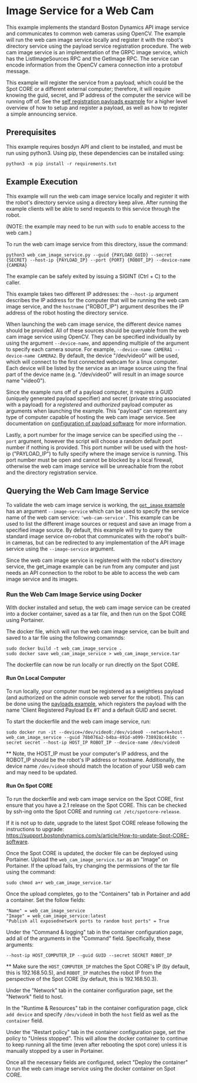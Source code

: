 <!--
Copyright (c) 2020 Boston Dynamics, Inc.  All rights reserved.

Downloading, reproducing, distributing or otherwise using the SDK Software
is subject to the terms and conditions of the Boston Dynamics Software
Development Kit License (20191101-BDSDK-SL).
-->

# Image Service for a Web Cam

This example implements the standard Boston Dynamics API image service and communicates to common web cameras using OpenCV. The example will run the web cam image service locally and register it with the robot's directory service using the payload service registration procedure. The web cam image service is an implementation of the GRPC image service, which has the ListImageSources RPC and the GetImage RPC. The service can encode information from the OpenCV camera connection into a protobuf message.

This example will register the service from a payload, which could be the Spot CORE or a different external computer; therefore, it will require knowing the guid, secret, and IP address of the computer the service will be running off of. See the [self registration payloads example](../self_registration/README.md) for a higher level overview of how to setup and register a payload, as well as how to register a simple announcing service.

## Prerequisites

This example requires bosdyn API and client to be installed, and must be run using python3. Using pip, these dependencies can be installed using:

```
python3 -m pip install -r requirements.txt
```

## Example Execution

This example will run the web cam image service locally and register it with the robot's directory service using a directory keep alive. After running the example clients will be able to send requests to this service through the robot.

(NOTE: the example may need to be run with `sudo` to enable access to the web cam.)

To run the web cam image service from this directory, issue the command:

```
python3 web_cam_image_service.py --guid {PAYLOAD_GUID} --secret {SECRET} --host-ip {PAYLOAD_IP} --port {PORT} {ROBOT_IP} --device-name {CAMERA}
```
The example can be safely exited by issuing a SIGINT (Ctrl + C) to the caller.

This example takes two different IP addresses: the `--host-ip` argument describes the IP address for the computer that will be running the web cam image service, and the `hostname` ("ROBOT_IP") argument describes the IP address of the robot hosting the directory service.

When launching the web cam image service, the different device names should be provided. All of these sources should be queryable from the web cam image service using OpenCV. They can be specified individually by using the argument `--device-name`, and appending multiple of the argument to specify each camera source. For example, `--device-name CAMERA1 --device-name CAMERA2`. By default, the device "/dev/video0" will be used, which will connect to the first connected webcam for a linux computer.  Each device will be listed by the service as an image source using the final part of the device name (e.g. "/dev/video0" will result in an image source name "video0").

Since the example runs off of a payload computer, it requires a GUID (uniquely generated payload specifier) and secret (private string associated with a payload) for a *registered* and *authorized* payload computer as arguments when launching the example. This "payload" can represent any type of computer capable of hosting the web cam image service. See documentation on [configuration of payload software](../../../docs/payload/configuring_payload_software.md#Configuring-and-authorizing-payloads) for more information.

Lastly, a port number for the image service can be specified using the `--port` argument, however the script will choose a random default port number if nothing is provided. This port number will be used with the host-ip ("PAYLOAD_IP") to fully specify where the image service is running. This port number must be open and cannot be blocked by a local firewall, otherwise the web cam image service will be unreachable from the robot and the directory registration service.

## Querying the Web Cam Image Service

To validate the web cam image service is working, the [`get_image` example](../get_image/README.md) has an argument `--image-service` which can be used to specify the service name of the web cam service: `'web-cam-service'`. This example can be used to list the different image sources or request and save an image from a specified image source. By default, this example will try to query the standard image service on-robot that communicates with the robot's built-in cameras, but can be redirected to any implementation of the API image service using the `--image-service` argument.

Since the web cam image service is registered with the robot's directory service, the get_image example can be run from any computer and just needs an API connection to the robot to be able to access the web cam image service and its images.

### Run the Web Cam Image Service using Docker

With docker installed and setup, the web cam image service can be created into a docker container, saved as a tar file, and then run on the Spot CORE using Portainer.

The docker file, which will run the web cam image service, can be built and saved to a tar file using the following comamnds:
```
sudo docker build -t web_cam_image_service .
sudo docker save web_cam_image_service > web_cam_image_service.tar
```

The dockerfile can now be run locally or run directly on the Spot CORE.

#### Run On Local Computer

To run locally, your computer must be registered as a weightless payload (and authorized on the admin console web server for the robot). This can be done using the [payloads example](../payloads/README.md), which registers the payload with the name 'Client Registered Payload Ex #1' and a default GUID and secret.

To start the dockerfile and the web cam image service, run:
```
sudo docker run -it --device=/dev/video0:/dev/video0 --network=host web_cam_image_service --guid 78b076a2-b4ba-491d-a099-738928c4410c --secret secret --host-ip HOST_IP ROBOT_IP --device-name /dev/video0
```
** Note, the HOST_IP must be your computer's IP address, and the ROBOT_IP should be the robot's IP address or hostname. Additionally, the device name `/dev/video0` should match the location of your USB web cam and may need to be updated.

#### Run On Spot CORE

To run the dockerfile and web cam image service on the Spot CORE, first ensure that you have a 2.1 release on the Spot CORE. This can be checked by ssh-ing onto the Spot CORE and running `cat /etc/spotcore-release`.

If it is not up to date, upgrade to the latest Spot CORE release following the instructions to upgrade: https://support.bostondynamics.com/s/article/How-to-update-Spot-CORE-software.

Once the Spot CORE is updated, the docker file can be deployed using Portainer. Upload the `web_cam_image_service.tar` as an "Image" on Portainer. If the upload fails, try changing the permissions of the tar file using the command:
```
sudo chmod a+r web_cam_image_service.tar
```
Once the upload completes, go to the "Containers" tab in Portainer and add a container. Set the follow fields:
```
"Name" = web_cam_image_service
"Image" = web_cam_image_service:latest
"Publish all exposednetwork ports to random host ports" = True
```

Under the "Command & logging" tab in the container configuration page, add all of the arguments in the "Command" field. Specifically, these arguments:
```
--host-ip HOST_COMPUTER_IP --guid GUID --secret SECRET ROBOT_IP
```
** Make sure the `HOST_COMPUTER_IP` matches the Spot CORE's IP (by default, this is 192.168.50.5), and `ROBOT_IP` matches the robot IP from the perspective of the Spot CORE (by default, this is 192.168.50.3).

Under the "Network" tab in the container configuration page, set the "Network" field to host.

In the "Runtime & Resources" tab in the container configuration page, click `add device` and specify `/dev/video0` in both the `host` field as well as the `container` field.

Under the "Restart policy" tab in the container configuration page, set the policy to "Unless stopped". This will allow the docker container to continue to keep running all the time (even after rebooting the spot core) unless it is manually stopped by a user in Portainer.

Once all the necessary fields are configured, select "Deploy the container" to run the web cam image service using the docker container on Spot CORE.
